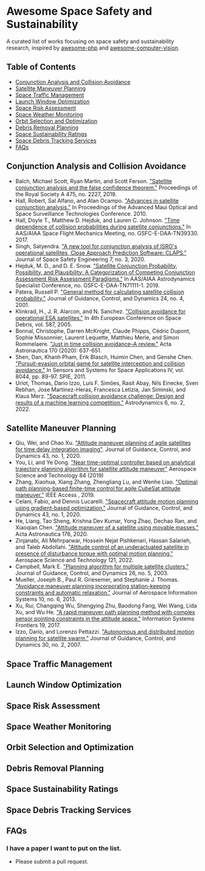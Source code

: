 # Awesome Space Safety and Sustainability

A curated list of works focusing on space safety and sustainability research, inspired by [awesome-php](https://github.com/ziadoz/awesome-php) and [awesome-computer-vision](https://github.com/jbhuang0604/awesome-computer-vision).


## Table of Contents
 - [Conjunction Analysis and Collision Avoidance](#conjunction-analysis-and-collision-avoidance)
 - [Satellite Maneuver Planning](#satellite-maneuver-planning)
 - [Space Traffic Management ](#space-traffic-management)
 - [Launch Window Optimization](#launch-window-optimization)
 - [Space Risk Assessment](#space-risk-assessment)
 - [Space Weather Monitoring](#space-weather-monitoring)
 - [Orbit Selection and Optimization](#orbit-selection-and-optimization)
 - [Debris Removal Planning](#debris-removal-planning)
 - [Space Sustainability Ratings](#space-sustainability-ratings)
 - [Space Debris Tracking Services](#space-debris-tracking-services)
 - [FAQs](#faqs)
 

## Conjunction Analysis and Collision Avoidance

- Balch, Michael Scott, Ryan Martin, and Scott Ferson. ["Satellite conjunction analysis and the false confidence theorem."](https://royalsocietypublishing.org/doi/abs/10.1098/rspa.2018.0565) Proceedings of the Royal Society A 475, no. 2227, 2019.
- Hall, Robert, Sal Alfano, and Alan Ocampo. ["Advances in satellite conjunction analysis."](https://www.researchgate.net/profile/Salvatore-Alfano/publication/241602137_Advances_in_Satellite_Conjunction_Analysis/links/5473bf6c0cf29afed60f5a40/Advances-in-Satellite-Conjunction-Analysis.pdf) In Proceedings of the Advanced Maui Optical and Space Surveillance Technologies Conference. 2010.
- Hall, Doyle T., Matthew D. Hejduk, and Lauren C. Johnson. ["Time dependence of collision probabilities during satellite conjunctions."](https://ntrs.nasa.gov/citations/20170001477) In AAS/AIAA Space Flight Mechanics Meeting, no. GSFC-E-DAA-TN39330. 2017.
- Singh, Satyendra. ["A new tool for conjunction analysis of ISRO's operational satellites, Close Approach Prediction Software: CLAPS."](https://www.sciencedirect.com/science/article/pii/S2468896720300598) Journal of Space Safety Engineering 7, no. 3, 2020.
- Hejduk, M. D., and D. E. Snow. ["Satellite Conjunction Probability, Possibility, and Plausibility: A Categorization of Competing Conjunction Assessment Risk Assessment Paradigms."](https://ntrs.nasa.gov/citations/20170005204) In AAS/AIAA Astrodynamics Specialist Conference, no. GSFC-E-DAA-TN71111-1. 2019.
- Patera, Russell P. ["General method for calculating satellite collision probability."](https://arc.aiaa.org/doi/abs/10.2514/2.4771) Journal of Guidance, Control, and Dynamics 24, no. 4, 2001.
- Klinkrad, H., J. R. Alarcon, and N. Sanchez. ["Collision avoidance for operational ESA satellites."](https://adsabs.harvard.edu/full/record/seri/ESASP/0587/2005ESASP.587..509K.html) In 4th European Conference on Space Debris, vol. 587, 2005.
- Bonnal, Christophe, Darren McKnight, Claude Phipps, Cédric Dupont, Sophie Missonnier, Laurent Lequette, Matthieu Merle, and Simon Rommelaere. ["Just in time collision avoidance–A review."](https://www.sciencedirect.com/science/article/pii/S0094576520300783) Acta Astronautica 170 (2020): 637-651.
- Shen, Dan, Khanh Pham, Erik Blasch, Huimin Chen, and Genshe Chen. ["Pursuit-evasion orbital game for satellite interception and collision avoidance."](https://www.spiedigitallibrary.org/conference-proceedings-of-spie/8044/80440B/Pursuit-evasion-orbital-game-for-satellite-interception-and-collision-avoidance/10.1117/12.882903.short) In Sensors and Systems for Space Applications IV, vol. 8044, pp. 89-97. SPIE, 2011.
- Uriot, Thomas, Dario Izzo, Luís F. Simões, Rasit Abay, Nils Einecke, Sven Rebhan, Jose Martinez-Heras, Francesca Letizia, Jan Siminski, and Klaus Merz. ["Spacecraft collision avoidance challenge: Design and results of a machine learning competition."](https://link.springer.com/article/10.1007/s42064-021-0101-5) Astrodynamics 6, no. 2, 2022.


## Satellite Maneuver Planning
- Qiu, Wei, and Chao Xu. ["Attitude maneuver planning of agile satellites for time delay integration imaging"](https://arc.aiaa.org/doi/abs/10.2514/1.G003649). Journal of Guidance, Control, and Dynamics 43, no. 1, 2020. 
- You, Li, and Ye Dong. ["Near time-optimal controller based on analytical trajectory planning algorithm for satellite attitude maneuver"](https://www.sciencedirect.com/science/article/abs/pii/S1270963818311088) Aerospace Science and Technology 84 (2019)
- Zhang, Xiaohua, Xiang Zhang, Zhengliang Lu, and Wenhe Liao. ["Optimal path planning-based finite-time control for agile CubeSat attitude maneuver."](https://ieeexplore.ieee.org/abstract/document/8756274/) IEEE Access , 2019.
- Celani, Fabio, and Dennis Lucarelli. ["Spacecraft attitude motion planning using gradient-based optimization."](https://arc.aiaa.org/doi/abs/10.2514/1.G004531?journalCode=jgcd) Journal of Guidance, Control, and Dynamics 43, no. 1, 2020.
- He, Liang, Tao Sheng, Krishna Dev Kumar, Yong Zhao, Dechao Ran, and Xiaoqian Chen. ["Attitude maneuver of a satellite using movable masses."](https://www.sciencedirect.com/science/article/abs/pii/S0094576520303866) Acta Astronautica 176, 2020.
- Zinjanabi, Ali Mehrparwar, Hossein Nejat Pishkenari, Hassan Salarieh, and Taleb Abdollahi. ["Attitude control of an underactuated satellite in presence of disturbance torque with optimal motion planning."](https://www.sciencedirect.com/science/article/abs/pii/S1270963821008361) Aerospace Science and Technology 121, 2022.
- Campbell, Mark E. ["Planning algorithm for multiple satellite clusters."](https://arc.aiaa.org/doi/abs/10.2514/2.5111?journalCode=jgcd) Journal of Guidance, Control, and 
Dynamics 26, no. 5, 2003.
- Mueller, Joseph B., Paul R. Griesemer, and Stephanie J. Thomas. ["Avoidance maneuver planning incorporating station-keeping constraints and automatic relaxation."](https://arc.aiaa.org/doi/abs/10.2514/1.54971) Journal of Aerospace Information Systems 10, no. 6, 2013.
- Xu, Rui, Changqing Wu, Shengying Zhu, Baodong Fang, Wei Wang, Lida Xu, and Wu He. ["A rapid maneuver path planning method with complex sensor pointing constraints in the attitude space."](https://link.springer.com/article/10.1007/s10796-016-9642-1) Information Systems Frontiers 19, 2017.
- Izzo, Dario, and Lorenzo Pettazzi. ["Autonomous and distributed motion planning for satellite swarm."](https://arc.aiaa.org/doi/abs/10.2514/1.22736) Journal of Guidance, Control, and Dynamics 30, no. 2, 2007.


## Space Traffic Management 
## Launch Window Optimization
## Space Risk Assessment
## Space Weather Monitoring
## Orbit Selection and Optimization
## Debris Removal Planning
## Space Sustainability Ratings
## Space Debris Tracking Services

## FAQs
### I have a paper I want to put on the list. 
- Please submit a pull request.